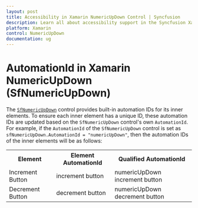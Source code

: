 ```yaml
---
layout: post
title: Accessibility in Xamarin NumericUpDown Control | Syncfusion
description: Learn all about accessibility support in the Syncfusion Xamarin NumericUpDown (SfNumericUpDown) control and more.
platform: Xamarin
control: NumericUpDown
documentation: ug
---
```


# AutomationId in Xamarin NumericUpDown (SfNumericUpDown)

The [`SfNumericUpDown`](https://help.syncfusion.com/cr/xamarin/Syncfusion.SfNumericUpDown.XForms.SfNumericUpDown.html) control provides built-in automation IDs for its inner elements. To ensure each inner element has a unique ID, these automation IDs are updated based on the `SfNumericUpDown` control's own `AutomationId`. For example, if the `AutomationId` of the `SfNumericUpDown` control is set as `sfNumericUpDown.AutomationId = "numericUpDown"`, then the automation IDs of the inner elements will be as follows:

<table>
<tr>
 <th>Element</th>
 <th>Element AutomationId</th>
 <th>Qualified AutomationId</th>
</tr>
<tr>
<td>Increment Button</td>
<td>increment button</td>
<td>numericUpDown increment button</td>
</tr>
<tr>
<td>Decrement Button</td>
<td>decrement button</td>
<td>numericUpDown decrement button</td>
</tr>
</table>
